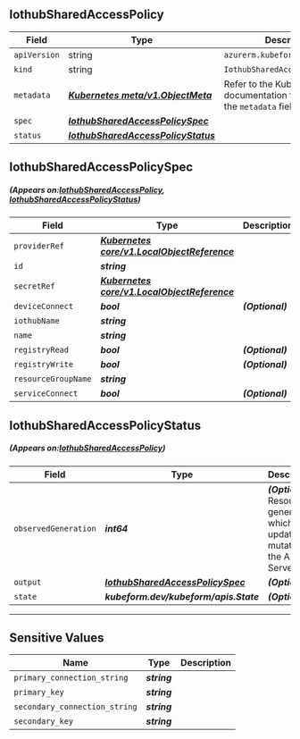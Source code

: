 ## IothubSharedAccessPolicy
| Field | Type | Description |
| ------ | ----- | ----------- |
| `apiVersion` | string | `azurerm.kubeform.com/v1alpha1` |
|    `kind` | string | `IothubSharedAccessPolicy` |
| `metadata` | ***[Kubernetes meta/v1.ObjectMeta](https://kubernetes.io/docs/reference/generated/kubernetes-api/v1.13/#objectmeta-v1-meta)***|Refer to the Kubernetes API documentation for the fields of the `metadata` field.|
| `spec` | ***[IothubSharedAccessPolicySpec](#IothubSharedAccessPolicySpec)***||
| `status` | ***[IothubSharedAccessPolicyStatus](#IothubSharedAccessPolicyStatus)***||
## IothubSharedAccessPolicySpec
##### (Appears on:[IothubSharedAccessPolicy](#IothubSharedAccessPolicy), [IothubSharedAccessPolicyStatus](#IothubSharedAccessPolicyStatus))
| Field | Type | Description |
| ------ | ----- | ----------- |
| `providerRef` | ***[Kubernetes core/v1.LocalObjectReference](https://kubernetes.io/docs/reference/generated/kubernetes-api/v1.13/#localobjectreference-v1-core)***||
| `id` | ***string***||
| `secretRef` | ***[Kubernetes core/v1.LocalObjectReference](https://kubernetes.io/docs/reference/generated/kubernetes-api/v1.13/#localobjectreference-v1-core)***||
| `deviceConnect` | ***bool***| ***(Optional)*** |
| `iothubName` | ***string***||
| `name` | ***string***||
| `registryRead` | ***bool***| ***(Optional)*** |
| `registryWrite` | ***bool***| ***(Optional)*** |
| `resourceGroupName` | ***string***||
| `serviceConnect` | ***bool***| ***(Optional)*** |
## IothubSharedAccessPolicyStatus
##### (Appears on:[IothubSharedAccessPolicy](#IothubSharedAccessPolicy))
| Field | Type | Description |
| ------ | ----- | ----------- |
| `observedGeneration` | ***int64***| ***(Optional)*** Resource generation, which is updated on mutation by the API Server.|
| `output` | ***[IothubSharedAccessPolicySpec](#IothubSharedAccessPolicySpec)***| ***(Optional)*** |
| `state` | ***kubeform.dev/kubeform/apis.State***| ***(Optional)*** |
---
## Sensitive Values
| Name | Type | Description |
|------|------|-------------|
| `primary_connection_string` | ***string*** ||
| `primary_key` | ***string*** ||
| `secondary_connection_string` | ***string*** ||
| `secondary_key` | ***string*** ||
